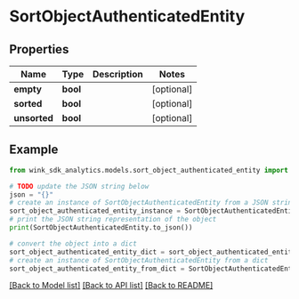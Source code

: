 # SortObjectAuthenticatedEntity


## Properties

Name | Type | Description | Notes
------------ | ------------- | ------------- | -------------
**empty** | **bool** |  | [optional] 
**sorted** | **bool** |  | [optional] 
**unsorted** | **bool** |  | [optional] 

## Example

```python
from wink_sdk_analytics.models.sort_object_authenticated_entity import SortObjectAuthenticatedEntity

# TODO update the JSON string below
json = "{}"
# create an instance of SortObjectAuthenticatedEntity from a JSON string
sort_object_authenticated_entity_instance = SortObjectAuthenticatedEntity.from_json(json)
# print the JSON string representation of the object
print(SortObjectAuthenticatedEntity.to_json())

# convert the object into a dict
sort_object_authenticated_entity_dict = sort_object_authenticated_entity_instance.to_dict()
# create an instance of SortObjectAuthenticatedEntity from a dict
sort_object_authenticated_entity_from_dict = SortObjectAuthenticatedEntity.from_dict(sort_object_authenticated_entity_dict)
```
[[Back to Model list]](../README.md#documentation-for-models) [[Back to API list]](../README.md#documentation-for-api-endpoints) [[Back to README]](../README.md)


